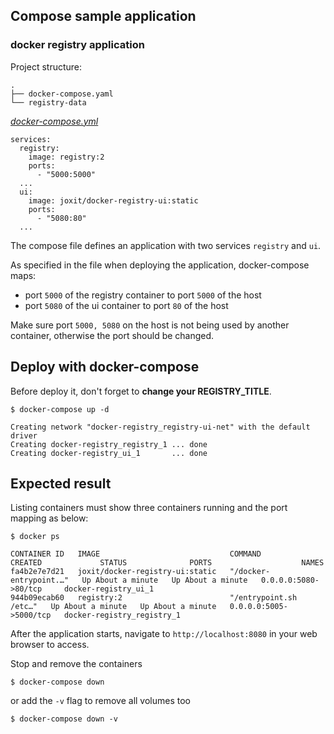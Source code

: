 ## Compose sample application
### docker registry application

Project structure:
```
.
├── docker-compose.yaml
└── registry-data
```

[_docker-compose.yml_](docker-compose.yml)
```
services:
  registry:
    image: registry:2
    ports:
      - "5000:5000"
  ...
  ui:
    image: joxit/docker-registry-ui:static
    ports:
      - "5080:80"
  ...
```
The compose file defines an application with two services `registry` and `ui`.

As specified in the file when deploying the application, docker-compose maps:
- port `5000` of the registry container to port `5000` of the host
- port `5080` of the ui container to port `80` of the host

Make sure port `5000, 5080` on the host is not being used by another container, otherwise the port should be changed.

## Deploy with docker-compose
Before deploy it, don't forget to **change your REGISTRY_TITLE**.

```
$ docker-compose up -d

Creating network "docker-registry_registry-ui-net" with the default driver
Creating docker-registry_registry_1 ... done
Creating docker-registry_ui_1       ... done
```

## Expected result

Listing containers must show three containers running and the port mapping as below:
```
$ docker ps

CONTAINER ID   IMAGE                             COMMAND                  CREATED             STATUS              PORTS                    NAMES
fa4b2e7e7d21   joxit/docker-registry-ui:static   "/docker-entrypoint.…"   Up About a minute   Up About a minute   0.0.0.0:5080->80/tcp     docker-registry_ui_1
944b09ecab60   registry:2                        "/entrypoint.sh /etc…"   Up About a minute   Up About a minute   0.0.0.0:5005->5000/tcp   docker-registry_registry_1
```

After the application starts, navigate to `http://localhost:8080` in your web browser to access.

Stop and remove the containers
```
$ docker-compose down
```
or add the `-v` flag to remove all volumes too
```
$ docker-compose down -v
```

